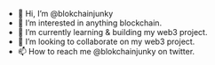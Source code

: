 - 👋 Hi, I’m @blokchainjunky
- 👀 I’m interested in anything blockchain.
- 🌱 I’m currently learning & building my web3 project.
- 💞️ I’m looking to collaborate on my web3 project.
- 📫 How to reach me @blokchainjunky on twitter.

<!---
blokchainjunky/blokchainjunky is a ✨ special ✨ repository because its `README.md` (this file) appears on your GitHub profile.
You can click the Preview link to take a look at your changes.
--->

